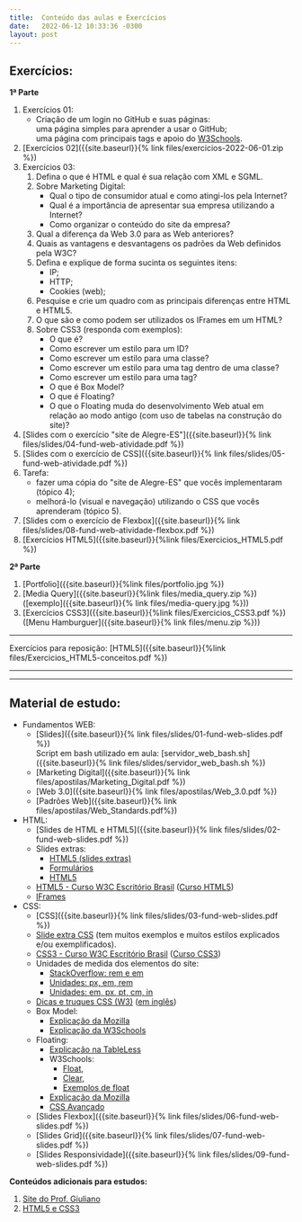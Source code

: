 ```yaml
---
title:  Conteúdo das aulas e Exercícios
date:   2022-06-12 10:33:36 -0300
layout: post
---
```


## Exercícios:

**1ª Parte**
1. Exercícios 01:
    * Criação de um login no GitHub e suas páginas:
    <br>uma página simples para aprender a usar o GitHub;
    <br>uma página com principais tags e apoio do [W3Schools](https://www.w3schools.com).
1. [Exercícios 02]({{site.baseurl}}{% link files/exercicios-2022-06-01.zip %})
1. Exercícios 03:
    1. Defina o que é HTML e qual é sua relação com XML e SGML.
    2. Sobre Marketing Digital:
        * Qual o tipo de consumidor atual e como atingi-los pela Internet?
        * Qual é a importância de apresentar sua empresa utilizando a Internet?
        * Como organizar o conteúdo do site da empresa?
    3. Qual a diferença da Web 3.0 para as Web anteriores?
    4. Quais as vantagens e desvantagens os padrões da Web definidos pela W3C?
    5. Defina e explique de forma sucinta os seguintes itens:
        * IP;
        * HTTP;
        * Cookies (web);
    6. Pesquise e crie um quadro com as principais diferenças entre HTML e HTML5.
    7. O que são  e como podem ser utilizados os IFrames em um HTML?
    8. Sobre CSS3 (responda com exemplos):
        * O que é?
        * Como escrever um estilo para um ID?
        * Como escrever um estilo para uma classe?
        * Como escrever um estilo para uma tag dentro de uma classe?
        * Como escrever um estilo para uma tag?
        * O que é Box Model?
        * O que é Floating?
        * O que o Floating muda do desenvolvimento Web atual em relação ao modo antigo (com uso de tabelas na construção do site)?
1. [Slides com o exercício "site de Alegre-ES"]({{site.baseurl}}{% link files/slides/04-fund-web-atividade.pdf %})
1. [Slides com o exercício de CSS]({{site.baseurl}}{% link files/slides/05-fund-web-atividade.pdf %})
1. Tarefa:
    * fazer uma cópia do "site de Alegre-ES" que vocês implementaram (tópico 4);
    * melhorá-lo (visual e navegação) utilizando o CSS que vocês aprenderam (tópico 5).
1. [Slides com o exercício de Flexbox]({{site.baseurl}}{% link files/slides/08-fund-web-atividade-flexbox.pdf %})
1. [Exercícios HTML5]({{site.baseurl}}{%link files/Exercicios_HTML5.pdf %})

**2ª Parte**
1. [Portfolio]({{site.baseurl}}{%link files/portfolio.jpg %})
1. [Media Query]({{site.baseurl}}{%link files/media_query.zip %}) ([exemplo]({{site.baseurl}}{% link files/media-query.jpg %}))
1. [Exercícios CSS3]({{site.baseurl}}{%link files/Exercicios_CSS3.pdf %}) ([Menu Hamburguer]({{site.baseurl}}{% link files/menu.zip %}))

<hr>

Exercícios para reposição: [HTML5]({{site.baseurl}}{%link files/Exercicios_HTML5-conceitos.pdf %})

<hr>
<hr>

## Material de estudo:
* Fundamentos WEB:
	* [Slides]({{site.baseurl}}{% link files/slides/01-fund-web-slides.pdf %})
	  <br>Script em bash utilizado em aula: [servidor_web_bash.sh]({{site.baseurl}}{% link files/slides/servidor_web_bash.sh %})
	 * [Marketing Digital]({{site.baseurl}}{% link files/apostilas/Marketing_Digital.pdf %})
	 * [Web 3.0]({{site.baseurl}}{% link files/apostilas/Web_3.0.pdf %})
	 * [Padrões Web]({{site.baseurl}}{% link files/apostilas/Web_Standards.pdf%})
* HTML:
	* [Slides de HTML e HTML5]({{site.baseurl}}{% link files/slides/02-fund-web-slides.pdf %})
	* Slides extras:
		* [HTML5 (slides extras)](https://drive.google.com/file/d/1WDocnPNJJkAQXr4-cS2tc5SryP-qc9vx/view)
		* [Formulários](https://drive.google.com/file/d/15qqw-aRAMSPWPBpfqOQHKMLHH-DsIP0_/view)
		* [HTML5](https://drive.google.com/file/d/1EH78pX3N_9HRFeX3bKdOaOWpyO2MNpQA/view)
	* [HTML5 - Curso W3C Escritório Brasil](https://www.w3c.br/pub/Cursos/CursoHTML5/html5-web.pdf) ([Curso HTML5](https://www.w3c.br/Cursos/CursoHTML5))
	* [IFrames](https://drive.google.com/file/d/1pmFW-ucVeCsVGHFAkH2JkZ-DTw6BX90s/view)
* CSS:
	* [CSS]({{site.baseurl}}{% link files/slides/03-fund-web-slides.pdf %})
	* [Slide extra CSS](https://drive.google.com/file/d/1qTHLFRoYAevi5ay3KK1YJFl9BnIB1VeZ/view) (tem muitos exemplos e muitos estilos explicados e/ou exemplificados).
	* [CSS3 - Curso W3C Escritório Brasil](https://www.w3c.br/pub/Cursos/CursoCSS3/css-web.pdf) ([Curso CSS3](https://www.w3c.br/Cursos/CursoCSS3/))
	* Unidades de medida dos elementos do site:
		* [StackOverflow: rem e em](https://pt.stackoverflow.com/questions/390324/por-que-o-bootstrap-4-usa-rem-e-em-no-lugar-de-pixels)
		* [Unidades: px, em, rem](https://www.nickolasjoe.com/qual-a-diferenca-entre-pixel-em-e-rem-entenda-essas-unidades-css/#:~:text=O%20nome%20rem%20significa%20Root,do%20em%20com%20elementos%20filhos.)
		* [Unidades: em, px, pt, cm, in](https://www.w3.org/Style/Examples/007/units.pt_BR.html)
	* [Dicas e truques CSS (W3)](http://www.internetbootcamp.net/007/) ([em inglês](https://www.w3.org/Style/Examples/007/#translations))
	* Box Model:
		* [Explicação da Mozilla](https://developer.mozilla.org/pt-BR/docs/Web/CSS/CSS_Box_Model/Introduction_to_the_CSS_box_model)
		* [Explicação da W3Schools](https://www.w3schools.com/css/css_boxmodel.asp)
	* Floating:
		* [Explicação na TableLess](https://tableless.github.io/iniciantes/manual/css/float-clear.html)
		* W3Schools:
			* [Float](https://www.w3schools.com/css/css_float.asp),
			* [Clear](https://www.w3schools.com/css/css_float_clear.asp),
			* [Exemplos de float](https://www.w3schools.com/css/css_float_examples.asp)
		* [Explicação da Mozilla](https://developer.mozilla.org/pt-BR/docs/Web/CSS/float)
		* [CSS Avançado](https://drive.google.com/file/d/16lsRTlOHtWW7kmpG79_yxzXoSQ4uRZwn/view)
    * [Slides Flexbox]({{site.baseurl}}{% link files/slides/06-fund-web-slides.pdf %})
    * [Slides Grid]({{site.baseurl}}{% link files/slides/07-fund-web-slides.pdf %})
    * [Slides Responsividade]({{site.baseurl}}{% link files/slides/09-fund-web-slides.pdf %})

**Conteúdos adicionais para estudos:**
1. [Site do Prof. Giuliano](https://sites.google.com/view/aulasgiuliano/fundamentos-web)
2. [HTML5 e CSS3](https://drive.google.com/file/d/1Y6TM8JrtflUfiZCrMtkJUuqRmZdzeX60/view)
